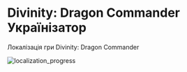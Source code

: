 # Divinity: Dragon Commander Українізатор

Локалізація гри Divinity: Dragon Commander

![localization_progress](https://img.shields.io/badge/localization_progress-13.12%25-white)
